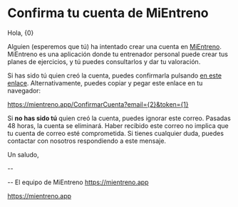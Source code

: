 # Confirma tu cuenta de MiEntreno

Hola, {0}

Alguien (esperemos que tú) ha intentado crear una cuenta en [MiEntreno](https://mientreno.app). MiEntreno es una aplicación donde tu entrenador personal puede crear tus planes de ejercicios, y tú puedes consultarlos y dar tu valoración.

Si has sido tú quien creó la cuenta, puedes confirmarla pulsando [en este enlace](https://mientreno.app/ConfirmarCuenta?email={2}&token={1}). Alternativamente, puedes copiar y pegar este enlace en tu navegador:

<https://mientreno.app/ConfirmarCuenta?email={2}&token={1}>

Si **no has sido tú** quien creó la cuenta, puedes ignorar este correo. Pasadas 48 horas, la cuenta se eliminará. Haber recibido este correo no implica que tu cuenta de correo esté comprometida. Si tienes cualquier duda, puedes contactar con nosotros respondiendo a este mensaje.

Un saludo,

--

-- El equipo de MiEntreno https://mientreno.app

<https://mientreno.app>
